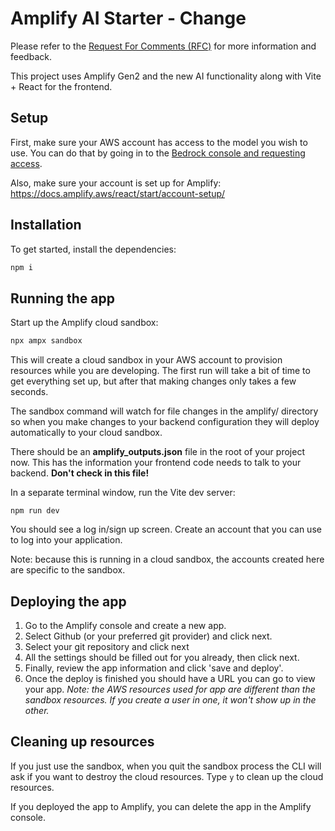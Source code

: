 # Amplify AI Starter - Change

Please refer to the [Request For Comments (RFC)](https://github.com/aws-amplify/amplify-ui/issues/5773) for more information and feedback.

This project uses Amplify Gen2 and the new AI functionality along with Vite + React for the frontend.

## Setup

First, make sure your AWS account has access to the model you wish to use. You can do that by going in to the [Bedrock console and requesting access](https://console.aws.amazon.com/bedrock/home#/modelaccess).

Also, make sure your account is set up for Amplify: https://docs.amplify.aws/react/start/account-setup/

## Installation

To get started, install the dependencies:

```bash
npm i
```

## Running the app

Start up the Amplify cloud sandbox:

```bash
npx ampx sandbox
```

This will create a cloud sandbox in your AWS account to provision resources while you are developing. The first run will take a bit of time to get everything set up, but after that making changes only takes a few seconds.

The sandbox command will watch for file changes in the amplify/ directory so when you make changes to your backend configuration they will deploy automatically to your cloud sandbox.

There should be an **amplify_outputs.json** file in the root of your project now. This has the information your frontend code needs to talk to your backend. **Don't check in this file!**

In a separate terminal window, run the Vite dev server:

```
npm run dev
```

You should see a log in/sign up screen. Create an account that you can use to log into your application.

Note: because this is running in a cloud sandbox, the accounts created here are specific to the sandbox.

## Deploying the app

1. Go to the Amplify console and create a new app.
2. Select Github (or your preferred git provider) and click next.
3. Select your git repository and click next
4. All the settings should be filled out for you already, then click next.
5. Finally, review the app information and click 'save and deploy'.
6. Once the deploy is finished you should have a URL you can go to view your app. _Note: the AWS resources used for app are different than the sandbox resources. If you create a user in one, it won't show up in the other._

## Cleaning up resources

If you just use the sandbox, when you quit the sandbox process the CLI will ask if you want to destroy the cloud resources. Type `y` to clean up the cloud resources.

If you deployed the app to Amplify, you can delete the app in the Amplify console.
